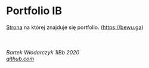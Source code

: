 # Portfolio IB

[Strona](https://bewu-ib.github.io/portfolio/index.html) na której znajduje się portfolio. (https://bewu.ga)

<br/>


###### Bartek Włodarczyk 1IBb 2020 <br/> [github.com](https://github.com/bewu-ib/portfolio)
